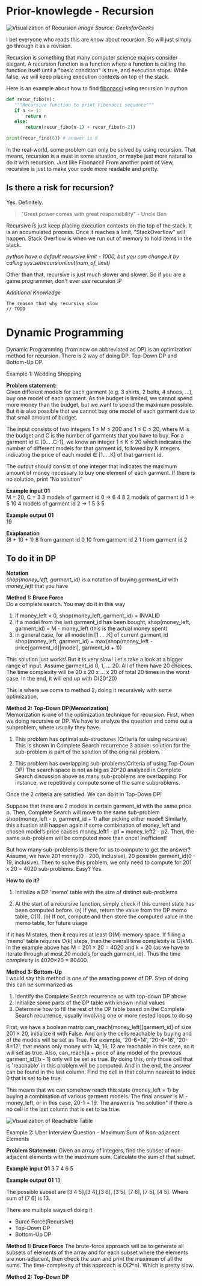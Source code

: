 # Prior-knowlegde - Recursion
![Visualization of Recursion][recursion_image]
*Image Source: GeeksforGeeks*

I bet everyone who reads this are know about recursion. So will just simply go through it as a revision.

Recursion is something that many computer science majors consider elegant.  A recursion function is a function where a function is calling the function itself until a "basic condition" is true, and execution stops. While false, we will keep placing execution contexts on top of the stack.

Here is an example about how to find [fibonacci](https://en.wikipedia.org/wiki/Fibonacci_number) using recursion in python
```python
def recur_fibo(n):
   """Recursive function to print Fibonacci sequence"""
   if n <= 1:
       return n
   else:
       return(recur_fibo(n-1) + recur_fibo(n-2))

print(recur_fino(6)) # answer is 8
```

In the real-world, some problem can only be solved by using recursion. That means, recursion is a must in some situation, or maybe just more natural to do it with recursion. Just like Fibonacci! From another point of view, recursive is just to make your code more readable and pretty.

## Is there a risk for recursion?
Yes. Definitely.

> "Great power comes with great responsibility" - Uncle Ben

Recursive is just keep placing execution contexts on the top of the stack. It is an accumulated process. Once it reaches a limit, "StackOverflow" will happen. Stack Overflow is when we run out of memory to hold items in the stack.

*python have a default recursive limit - 1000, but you can change it by calling sys.setrecursionlimit(num_of_limit)*

Other than that, recursive is just much slower and slower. So if you are a game programmer, don't ever use recursion :P

*Additional Knowledge*
```
The reason that why recursive slow
// TODO
```

# Dynamic Programming
Dynamic Programming (from now on abbreviated as DP) is an optimization method for recursion. There is 2 way of doing DP. Top-Down DP and Bottom-Up DP.

Example 1: Wedding Shopping

**Problem statement:**<br/>
Given different models for each garment (e.g. 3 shirts, 2 belts, 4 shoes, ...), buy one model of each garment. As the budget is limited, we cannot spend more money than the budget, but we want to spend the maximum possible. But it is also possible that we cannot buy one model of each garment due to that small amount of budget. 

The input consists of two integers 1 ≤ M ≤ 200 and 1 ≤ C ≤ 20, where M is the budget and C is the number of garments that you have to buy. For a garment id ∈ [0... .C-1], we know an integer 1 ≤ K ≤ 20 which indicates the number of different models for that garment id, followed by K integers indicating the price of each model ∈ [1... .K] of that garment id. 

The output should consist of one integer that indicates the maximum amount of money necessary to buy one element of each garment. If there is no solution, print "No solution"

**Example input 01**<br/>
M = 20, C = 3
3 models of garment id 0 → 6 4 8
2 models of garment id 1 → 5 10
4 models of garment id 2 → 1 5 3 5

**Example output 01**<br/>
19

**Exaplanation**<br/>
(8 + 10 + 1)
8 from garment id 0
10 from garment id 2
1 from garment id 2

## To do it in DP
**Notation**<br/>
*shop(money_left, garment_id)* is a notation of buying *garment_id* with *money_left* that you have

**Method 1: Bruce Force**<br/>
Do a complete search. You may do it in this way
1. if money_left < 0, 
   shop(money_left, garment_id) = INVALID
2. if a model from the last garment_id has been bought, 
   shop(money_left, garment_id) = M - money_left (this is the actual money spent)
3. in general case, for all model in [1 . . .K] of current garment_id 
   shop(money_left, garment_id) = max(shop(money_left - price[garment_id][model], garment_id + 1))

This solution just works! But it is very slow! 
Let's take a look at a bigger range of input.
Assume garment_id 0, 1, ... 20. All of them have 20 choices. 
The time complexity will be 20 x 20 x ... x 20 of total 20 times in the worst case. In the end, it will end up with O(20^20)

This is where we come to method 2, doing it recursively with some optimization.

**Method 2: Top-Down DP(Memorization)**<br/>
Memorization is one of the optimization technique for recursion. First, when we doing recursive or DP. We have to analyze the question and come out a subproblem, where usually they have. 

1. This problem has optimal sub-structures (Criteria for using recursive)
This is shown in Complete Search recurrence 3 above: solution for the sub-problem is part of the solution of the original problem.

2. This problem has overlapping sub-problems(Criteria of using Top-Down DP)
The search space is not as big as 20^20 analyzed in Complete Search discussion above as many sub-problems are overlapping. For instance, we repetitively compute some of the same subproblems. 

Once the 2 criteria are satisfied. We can do it in Top-Down DP!

Suppose that there are 2 models in certain garment_id with the same price p. Then, Complete Search will move to the same sub-problem shop(money_left - p, garment_id + 1) after picking either model! Similarly, this situation still happen again if some combination of money_left and chosen model’s price causes money_left1 - p1
= money_left2 - p2. Then, the same sub-problem will be computed more than once! Inefficient!

But how many sub-problems is there for us to compute to get the answer? Assume, we have 201 money(0 - 200, inclusive), 20 possible garment_id(0 - 19, inclusive). Then to solve this problem, we only need to compute for 201 x 20 = 4020 sub-problems. Easy? Yes.

**How to do it?**<br/>
1. Initialize a DP 'memo' table with the size of distinct sub-problems

2. At the start of a recursive function, simply check if this current state has been computed before.
(a) If yes, return the value from the DP memo table, O(1).
(b) If not, compute and then store the computed value in the memo table, for future usage

If it has M states, then it requires at least O(M) memory space. If filling a 'memo' table requires O(k) steps, then the overall time complexity is O(kM). In the example above has M = 201 × 20 = 4020 and k = 20 (as we have to iterate through at most 20 models for each garment_id). Thus the time complexity is 4020×20 = 80400.

**Method 3: Bottom-Up**<br/>
I would say this method is one of the amazing power of DP. Step of doing this can be summarized as 
1. Identify the Complete Search recurrence as with top-down DP above
2. Initialize some parts of the DP table with known initial values
3. Determine how to fill the rest of the DP table based on the Complete Search recurrence, usually involving one or more nested loops to do so

First, we have a boolean matrix can_reach[money_left][garment_id] of size 201 × 20, initialize it with False. And only the cells reachable by buying and of the models will be set as True. For example, '20-6=14', '20-4=16', '20-8=12', that means only money with 14, 16, 12 are reachable in this case, so it will set as true. Also, can_reach[a + price of any model of the previous garment_id][b - 1] only will be set as true. By doing this, only those cell that is 'reachable' in this problem will be computed. And in the end, the answer can be found in the last column. Find the cell in that column nearest to index 0 that is set to be true.

This means that we can somehow reach this state (money_left = 1) by buying a combination of various garment models. The final answer is M - money_left, or in this case, 20-1 = 19. The answer is "no solution" if there is no cell in the last column that is set to be true.


![Visualization of Reachable Table][example_1_table]


Example 2: Uber Interview Question - Maximum Sum of Non-adjacent Elements

**Problem Statement:**
Given an array of integers, find the subset of non-adjacent elements with the maximum sum. Calculate the sum of that subset.

**Example input 01**
3 7 4 6 5

**Example output 01**
13

The possible subset are [3 4 5],[3 4],[3 6], [3 5], [7 6], [7 5], [4 5]. Where sum of [7 6] is 13.

There are multiple ways of doing it
- Burce Force(Recursive)
- Top-Down DP
- Bottom-Up DP

**Method 1: Bruce Force**
The brute-force approach will be to generate all subsets of elements of the array and for each subset where the elements are non-adjacent, then check the sum and print the maximum of all the sums. The time-complexity of this approach is O(2^n). Which is pretty slow.

**Method 2: Top-Down DP**


[recursion_image]: http://www.hitoo.co/assets/images/post/Recursive-Functions-in-c.png "Visualizing Recursion"
[example_1_table]: http://www.hitoo.co/assets/images/post/example_1_table.png "Visualization of Reachable Table"